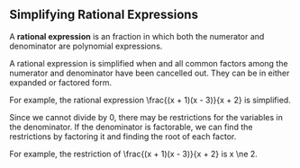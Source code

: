 Simplifying Rational Expressions
-------


A **rational expression** is an fraction in which both the numerator and denominator are polynomial expressions.

A rational expression is simplified when and all common factors among the numerator and denominator have been cancelled out. They can be in either expanded or factored form.

For example, the rational expression \frac{(x + 1)(x - 3)}{x + 2} is simplified.

Since we cannot divide by 0, there may be restrictions for the variables in the denominator. If the denominator is factorable, we can find the restrictions by factoring it and finding the root of each factor. 

For example, the restriction of \frac{(x + 1)(x - 3)}{x + 2} is x \ne 2.